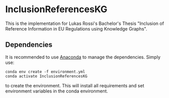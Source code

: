 # InclusionReferencesKG

This is the implementation for Lukas Rossi's Bachelor's Thesis
"Inclusion of Reference Information in EU Regulations using Knowledge Graphs".


## Dependencies

It is recommended to use [Anaconda](https://www.anaconda.com/) to manage the dependencies.
Simply use: 

```console
conda env create -f environment.yml
conda activate InclusionReferencesKG
```

to create the environment. This will install all requirements and set environment variables
in the conda environment.








